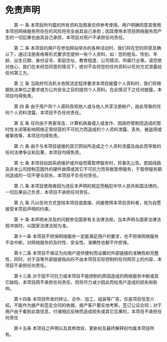 # 免责声明

　　第 一 条 本项目所刊载的所有资料及图表仅供参考使用。用户明确同意其使用本项目网络服务所存在的风险将完全由其自己承担；因其使用本项目网络服务而产生的一切后果也由其自己承担，本项目对用户不承担任何责任。

　　第 二 条 本项目的用户在参加网站举办的各种活动时，我们将在您的同意及确认下，通过注册表格等形式要求您提供一些个人资料，如：您的姓名、性别、年龄、出生日期、身份证号、家庭住址、教育程度、公司情况、所属行业等。请您绝对放心，我们在未经您同意的情况下，绝对不会将您的任何资料以任何方式泄露给任何第三方。

　　第 三 条 当政府司法机关依照法定程序要求本项目披露个人资料时，我们将根据执法单位之要求或为公共安全之目的提供个人资料。在此情况下之任何披露，本项目均得免责。

　　第 四 条 由于用户将个人密码告知他人或与他人共享注册帐户，由此导致的任何个人资料泄露，本项目不负任何责任。

　　第 五 条 任何由于黑客攻击、计算机病毒侵入或发作、因政府管制而造成的暂时性关闭等影响网络正常经营的不可抗力而造成的个人资料泄露、丢失、被盗用或被窜改等，本项目均得免责。

　　第 六 条 由于与本项目链接的其它网站所造成之个人资料泄露及由此而导致的任何法律争议和后果，本项目均得免责。

　　第 七 条 本项目如因系统维护或升级而需暂停服务时，将事先公告。若因线路及非本公司控制范围外的硬件故障或其它不可抗力而导致暂停服务，于暂停服务期间造成的一切不便与损失，本项目不负任何责任。

　　第 八 条 本项目使用者因为违反本声明的规定而触犯中华人民共和国法律的，一切后果自己负责，本项目不承担任何责任。

　　第 九 条 凡以任何方式登陆本项目或直接、间接使用本项目资料者，视为自愿接受本项目声明的约束。

　　第 十 条 本声明未涉及的问题参见国家有关法律法规，当本声明与国家法律法规冲突时，以国家法律法规为准。

　　第十一条 本项目不担保网络服务一定能满足用户的要求，也不担保网络服务不会中断，对网络服务的及时性、安全性、准确性也都不作担保。

　　第十二条 本项目不保证为向用户提供便利而设置的外部链接的准确性和完整性，同时，对于该等外部链接指向的不由本项目实际控制的任何网页上的内容，本项目不承担任何责任。

　　第十三条 对于因不可抗力或本项目不能控制的原因造成的网络服务中断或其它缺陷，本项目网不承担任何责任，但将尽力减少因此而给用户造成的损失和影响。

　　第十四条 本项目所发的转让、合作、加工、组装等广告，仅是项目信息介绍，不能作为接产和签定合同的依据，接产客户要实地考察，签订公证合同；对于用户由于看到此类信息，付诸相应反映而造成损失或其它后果的，本项目不承担任何责任

　　第十五条 本项目之声明以及其修改权、更新权及最终解释权均属本项目所有。